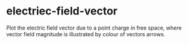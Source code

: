 # electriec-field-vector
Plot the electric field vector due to a point charge in free space, where vector field magnitude is illustrated by colour of vectors arrows.
